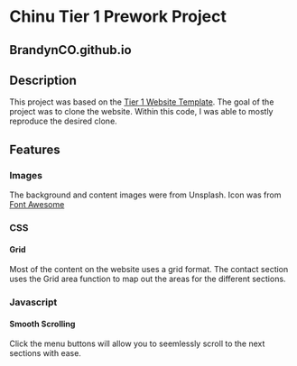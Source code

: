 #  Chinu Tier 1 Prework Project
## BrandynCO.github.io

## Description
This project was based on the [Tier 1 Website Template](https://github.com/chingu-voyages/soloproject-tier1-website-template). The goal of the project was to clone the website. Within this code, I was able to mostly reproduce the desired clone. 

## Features

###  Images
The background and content images were from Unsplash. Icon was from [Font Awesome](https://fontawesome.com)

### CSS
#### Grid
Most of the content on the website uses a grid format. The contact section uses the Grid area function to map out the areas for the different sections.

### Javascript
#### Smooth Scrolling
Click the menu buttons will allow you to seemlessly scroll to the next sections with ease.
